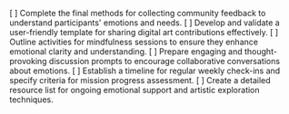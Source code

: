 [ ] Complete the final methods for collecting community feedback to understand participants' emotions and needs.
[ ] Develop and validate a user-friendly template for sharing digital art contributions effectively.
[ ] Outline activities for mindfulness sessions to ensure they enhance emotional clarity and understanding.
[ ] Prepare engaging and thought-provoking discussion prompts to encourage collaborative conversations about emotions.
[ ] Establish a timeline for regular weekly check-ins and specify criteria for mission progress assessment.
[ ] Create a detailed resource list for ongoing emotional support and artistic exploration techniques.